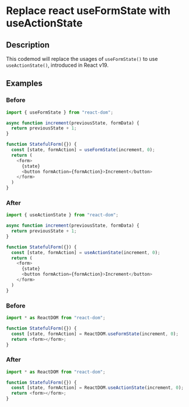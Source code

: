 # Replace react useFormState with useActionState

## Description

This codemod will replace the usages of `useFormState()` to use `useActionState()`, introduced in React v19.

## Examples

### Before

```ts
import { useFormState } from "react-dom";

async function increment(previousState, formData) {
  return previousState + 1;
}

function StatefulForm({}) {
  const [state, formAction] = useFormState(increment, 0);
  return (
    <form>
      {state}
      <button formAction={formAction}>Increment</button>
    </form>
  )
}
```

### After

```ts
import { useActionState } from "react-dom";

async function increment(previousState, formData) {
  return previousState + 1;
}

function StatefulForm({}) {
  const [state, formAction] = useActionState(increment, 0);
  return (
    <form>
      {state}
      <button formAction={formAction}>Increment</button>
    </form>
  )
}
```



### Before

```ts
import * as ReactDOM from "react-dom";

function StatefulForm({}) {
  const [state, formAction] = ReactDOM.useFormState(increment, 0);
  return <form></form>;
}
```

### After

```ts
import * as ReactDOM from "react-dom";

function StatefulForm({}) {
  const [state, formAction] = ReactDOM.useActionState(increment, 0);
  return <form></form>;
}
```


